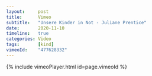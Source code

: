 ```yaml
---
layout:     post
title:      Vimeo
subtitle:   "Unsere Kinder in Not - Juliane Prentice"
date:       2020-11-10
timeline:   true
categories: Video
tags:       [kind]
vimeoId:    "477628332"
---
```

{% include vimeoPlayer.html id=page.vimeoId %}
